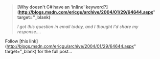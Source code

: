 > **[Why doesn't C# have an &#8216;inline' keyword?](http://blogs.msdn.com/ericgu/archive/2004/01/29/64644.aspx" target="_blank)**
>
> _I got this question in email today, and I thought I'd share my response...._

Follow [this link](http://blogs.msdn.com/ericgu/archive/2004/01/29/64644.aspx" target="_blank) for the full post...